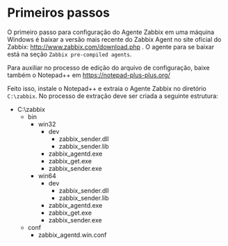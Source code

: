 # Primeiros passos

O primeiro passo para configuração do Agente Zabbix em uma máquina Windows é baixar a versão mais recente do Zabbix Agent no site oficial do Zabbix: http://www.zabbix.com/download.php .
O agente para se baixar está na seção `Zabbix pre-compiled agents`.

Para auxiliar no processo de edição do arquivo de configuração, baixe também o Notepad++ em https://notepad-plus-plus.org/

Feito isso, instale o Notepad++ e extraia o Agente Zabbix no diretório `C:\zabbix`. No processo de extração deve ser criada a seguinte estrutura:

*   C:\zabbix
    *   bin
        *   win32
            *   dev
                *   zabbix_sender.dll
                *   zabbix_sender.lib
            *   zabbix_agentd.exe
            *   zabbix_get.exe
            *   zabbix_sender.exe
        *   win64
            *   dev
                *   zabbix_sender.dll
                *   zabbix_sender.lib
            *   zabbix_agentd.exe
            *   zabbix_get.exe
            *   zabbix_sender.exe
    *   conf
        *   zabbix_agentd.win.conf

